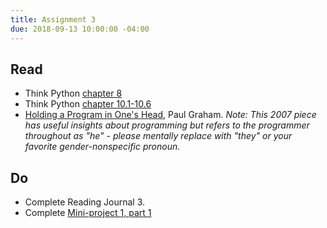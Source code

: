 ```yaml
---
title: Assignment 3
due: 2018-09-13 10:00:00 -04:00
---
```



## Read
* Think Python [chapter 8](http://greenteapress.com/thinkpython2/html/thinkpython2009.html)
* Think Python [chapter 10.1-10.6](http://greenteapress.com/thinkpython2/html/thinkpython2011.html)
* [Holding a Program in One's Head](http://paulgraham.com/head.html), Paul Graham. _Note: This 2007 piece has useful insights about programming but refers to the programmer throughout as "he" - please mentally replace with "they" or your favorite gender-nonspecific pronoun._

## Do
* Complete Reading Journal 3.
* Complete [Mini-project 1, part 1](/assignments/mini-project-1-gene-finder.html#week-1)

